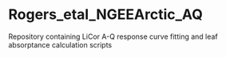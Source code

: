 # Rogers_etal_NGEEArctic_AQ
Repository containing LiCor A-Q response curve fitting and leaf absorptance calculation scripts
